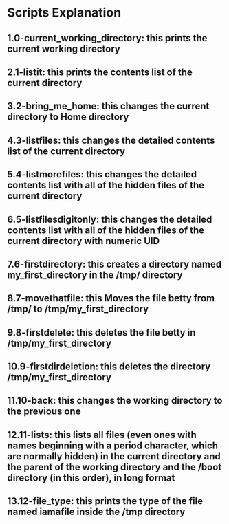 # Scripts Explanation
## 1.0-current_working_directory: this prints the current working directory
## 2.1-listit: this prints the contents list of the current directory
## 3.2-bring_me_home: this changes the current directory to Home directory
## 4.3-listfiles: this changes the detailed contents list of the current directory
## 5.4-listmorefiles: this changes the detailed contents list with all of the hidden files of the current directory
## 6.5-listfilesdigitonly: this changes the detailed contents list with all of the hidden files of the current directory with numeric UID
## 7.6-firstdirectory: this creates a directory named my_first_directory in the /tmp/ directory
## 8.7-movethatfile: this Moves the file betty from /tmp/ to /tmp/my_first_directory
## 9.8-firstdelete: this deletes the file betty in /tmp/my_first_directory
## 10.9-firstdirdeletion: this deletes the directory /tmp/my_first_directory
## 11.10-back: this changes the working directory to the previous one
## 12.11-lists: this lists all files (even ones with names beginning with a period character, which are normally hidden) in the current directory and the parent of the working directory and the /boot directory (in this order), in long format
## 13.12-file_type: this prints the type of the file named iamafile inside the /tmp directory
